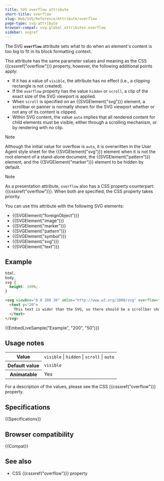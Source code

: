```yaml
---
title: SVG overflow attribute
short-title: overflow
slug: Web/SVG/Reference/Attribute/overflow
page-type: svg-attribute
browser-compat: svg.global_attributes.overflow
sidebar: svgref
---
```


The SVG **`overflow`** attribute sets what to do when an element's content is too big to fit in its block formatting context.

This attribute has the same parameter values and meaning as the CSS {{cssxref("overflow")}} property, however, the following additional points apply:

- If it has a value of `visible`, the attribute has no effect (i.e., a clipping rectangle is not created).
- If the `overflow` property has the value `hidden` or `scroll`, a clip of the exact size of the SVG viewport is applied.
- When `scroll` is specified on an {{SVGElement("svg")}} element, a scrollbar or panner is normally shown for the SVG viewport whether or not any of its content is clipped.
- Within SVG content, the value `auto` implies that all rendered content for child elements must be visible, either through a scrolling mechanism, or by rendering with no clip.

> [!NOTE]
> Although the initial value for overflow is `auto`, it is overwritten in the User Agent style sheet for the {{SVGElement("svg")}} element when it is not the root element of a stand-alone document, the {{SVGElement("pattern")}} element, and the {{SVGElement("marker")}} element to be hidden by default.

> [!NOTE]
> As a presentation attribute, `overflow` also has a CSS property counterpart: {{cssxref("overflow")}}. When both are specified, the CSS property takes priority.

You can use this attribute with the following SVG elements:

- {{SVGElement("foreignObject")}}
- {{SVGElement("image")}}
- {{SVGElement("marker")}}
- {{SVGElement("pattern")}}
- {{SVGElement("symbol")}}
- {{SVGElement("svg")}}
- {{SVGElement("text")}}

## Example

```css hidden
html,
body,
svg {
  height: 100%;
}
```

```html
<svg viewBox="0 0 200 30" xmlns="http://www.w3.org/2000/svg" overflow="auto">
  <text y="20">
    This text is wider than the SVG, so there should be a scrollbar shown.
  </text>
</svg>
```

{{EmbedLiveSample("Example", "200", "50")}}

## Usage notes

<table class="properties">
  <tbody>
    <tr>
      <th scope="row">Value</th>
      <td>
        <code>visible</code> | <code>hidden</code> | <code>scroll</code> |
        <code>auto</code>
      </td>
    </tr>
    <tr>
      <th scope="row">Default value</th>
      <td><code>visible</code></td>
    </tr>
    <tr>
      <th scope="row">Animatable</th>
      <td>Yes</td>
    </tr>
  </tbody>
</table>

For a description of the values, please see the CSS {{cssxref("overflow")}} property.

## Specifications

{{Specifications}}

## Browser compatibility

{{Compat}}

## See also

- CSS {{cssxref("overflow")}} property

